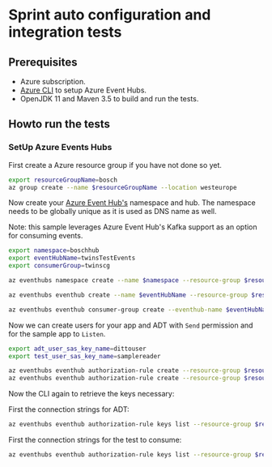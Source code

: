 # Sprint auto configuration and integration tests

## Prerequisites

- Azure subscription.
- [Azure CLI](https://docs.microsoft.com/en-us/cli/azure/install-azure-cli) to setup Azure Event Hubs.
- OpenJDK 11 and Maven 3.5 to build and run the tests.

## Howto run the tests

### SetUp Azure Events Hubs

First create a Azure resource group if you have not done so yet.

```bash
export resourceGroupName=bosch
az group create --name $resourceGroupName --location westeurope
```

Now create your [Azure Event Hub's](https://docs.microsoft.com/en-us/azure/event-hubs/event-hubs-about) namespace and hub. The namespace needs to be globally unique as it is used as DNS name as well.

Note: this sample leverages Azure Event Hub's Kafka support as an option for consuming events.

```bash
export namespace=boschhub
export eventHubName=twinsTestEvents
export consumerGroup=twinscg

az eventhubs namespace create --name $namespace --resource-group $resourceGroupName --enable-kafka

az eventhubs eventhub create --name $eventHubName --resource-group $resourceGroupName --namespace-name $namespace --message-retention 1 --partition-count 2

az eventhubs eventhub consumer-group create --eventhub-name $eventHubName --resource-group $resourceGroupName --namespace-name $namespace --name $consumerGroup
```

Now we can create users for your app and ADT with `Send` permission and for the sample app to `Listen`.

```bash
export adt_user_sas_key_name=dittouser
export test_user_sas_key_name=samplereader

az eventhubs eventhub authorization-rule create --resource-group $resourceGroupName --namespace-name $namespace --eventhub-name $eventHubName  --name $adt_user_sas_key_name --rights Send
az eventhubs eventhub authorization-rule create --resource-group $resourceGroupName --namespace-name $namespace --eventhub-name $eventHubName  --name $test_user_sas_key_name --rights Listen
```

Now the CLI again to retrieve the keys necessary:

First the connection strings for ADT:

```bash
az eventhubs eventhub authorization-rule keys list --resource-group $resourceGroupName --namespace-name $namespace --eventhub-name $eventHubName --name $adt_user_sas_key_name
```

First the connection strings for the test to consume:

```bash
az eventhubs eventhub authorization-rule keys list --resource-group $resourceGroupName --namespace-name $namespace --eventhub-name $eventHubName --name $test_user_sas_key_name
```